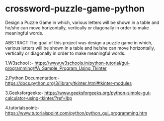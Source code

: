 # crossword-puzzle-game-python

Design a Puzzle Game in which, various letters will be shown in a table and he/she can move horizontally, vertically or diagonally in order to make meaningful words.

ABSTRACT
The goal of this project was design a puzzle game in which, various letters will be shown in a table and he/she can move horizontally, vertically or diagonally in order to make meaningful words.


 1.W3school   :-  https://www.w3schools.in/python-tutorial/gui-programming/#A_Sample_Program_Using_Tkinter

2.Python Documentation:- https://docs.python.org/3/library/tkinter.html#tkinter-modules

3.Geeksforgeeks:- https://www.geeksforgeeks.org/python-simple-gui-calculator-using-tkinter/?ref=lbp

4.tutorialspoint:- https://www.tutorialspoint.com/python/python_gui_programming.htm
